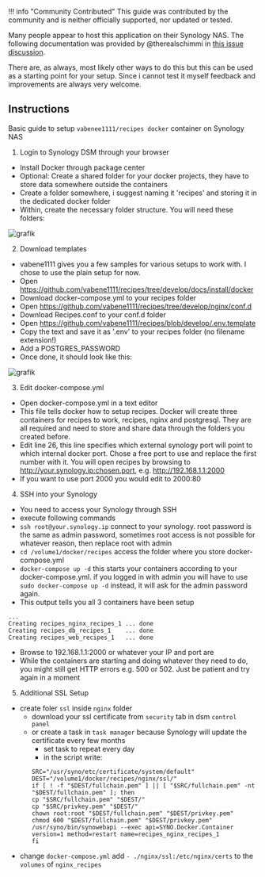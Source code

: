 !!! info "Community Contributed"
    This guide was contributed by the community and is neither officially supported, nor updated or tested.

Many people appear to host this application on their Synology NAS. The following documentation was provided by 
@therealschimmi in [this issue discussion](https://github.com/vabene1111/recipes/issues/98#issuecomment-643062907).

There are, as always, most likely other ways to do this but this can be used as a starting point for your 
setup. Since i cannot test it myself feedback and improvements are always very welcome.

## Instructions

Basic guide to setup `vabenee1111/recipes docker` container on Synology NAS

1. Login to Synology DSM through your browser

- Install Docker through package center
- Optional: Create a shared folder for your docker projects, they have to store data somewhere outside the containers
- Create a folder somewhere, i suggest naming it 'recipes' and storing it in the dedicated docker folder
- Within, create the necessary folder structure. You will need these folders:

![grafik](https://user-images.githubusercontent.com/66269214/84472395-63042580-ac87-11ea-8779-37555210e47a.png)

2. Download templates
- vabene1111 gives you a few samples for various setups to work with. I chose to use the plain setup for now.
- Open https://github.com/vabene1111/recipes/tree/develop/docs/install/docker
- Download docker-compose.yml to your recipes folder 
- Open https://github.com/vabene1111/recipes/tree/develop/nginx/conf.d
- Download Recipes.conf to your conf.d folder 
- Open https://github.com/vabene1111/recipes/blob/develop/.env.template
- Copy the text and save it as '.env' to your recipes folder (no filename extension!)
- Add a POSTGRES_PASSWORD
- Once done, it should look like this:

![grafik](https://user-images.githubusercontent.com/66269214/84471828-75319400-ac86-11ea-97e1-42bcb166720e.png)

3. Edit docker-compose.yml
- Open docker-compose.yml in a text editor
- This file tells docker how to setup recipes. Docker will create three containers for recipes to work, recipes, nginx and postgresql. They are all required and need to store and share data through the folders you created before.
- Edit line 26, this line specifies which external synology port will point to which internal docker port. Chose a free port to use and replace the first number with it. You will open recipes by browsing to http://your.synology.ip:chosen.port, e.g. http://192.168.1.1:2000
- If you want to use port 2000 you would edit to 2000:80
	
4. SSH into your Synology
- You need to access your Synology through SSH 
- execute following commands
- `ssh root@your.synology.ip`	connect to your synology. root password is the same as admin password, sometimes root access is not possible for whatever reason, then replace root with admin
- `cd /volume1/docker/recipes` 	access the folder where you store docker-compose.yml
- `docker-compose up -d`		this starts your containers according to your docker-compose.yml. if you logged in with admin you will have to use  `sudo docker-compose up -d` instead, it will ask for the admin password again. 
- This output tells you all 3 containers have been setup
```
...
Creating recipes_nginx_recipes_1 ... done
Creating recipes_db_recipes_1    ... done
Creating recipes_web_recipes_1   ... done
```
- Browse to 192.168.1.1:2000 or whatever your IP and port are
- While the containers are starting and doing whatever they need to do, you might still get HTTP errors e.g. 500 or 502. Just be patient and try again in a moment

5. Additional SSL Setup
- create foler `ssl` inside `nginx` folder
	- download your ssl certificate from `security` tab in dsm `control panel`
	- or create a task in `task manager` because Synology will update the certificate every few months
		- set task to repeat every day
		- in the script write:
		```
		SRC="/usr/syno/etc/certificate/system/default"
		DEST="/volume1/docker/recipes/nginx/ssl/"
		if [ ! -f "$DEST/fullchain.pem" ] || [ "$SRC/fullchain.pem" -nt "$DEST/fullchain.pem" ]; then
 		cp "$SRC/fullchain.pem" "$DEST/"
  		cp "$SRC/privkey.pem" "$DEST/"
  		chown root:root "$DEST/fullchain.pem" "$DEST/privkey.pem"
  		chmod 600 "$DEST/fullchain.pem" "$DEST/privkey.pem"
  		/usr/syno/bin/synowebapi --exec api=SYNO.Docker.Container version=1 method=restart name=recipes_nginx_recipes_1
		fi
		```
- change `docker-compose.yml`
  add `- ./nginx/ssl:/etc/nginx/certs` to the `volumes` of `nginx_recipes`
	
